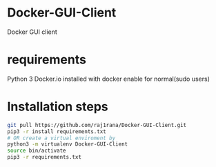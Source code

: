 # Docker-GUI-Client
Docker GUI client

# requirements 
Python 3
Docker.io installed with docker enable for normal(sudo users)

# Installation steps
```sh
git pull https://github.com/raj1rana/Docker-GUI-Client.git
pip3 -r install requirements.txt
# OR create a virtual enviroment by
python3 -m virtualenv Docker-GUI-Client
source bin/activate
pip3 -r requirements.txt
```
